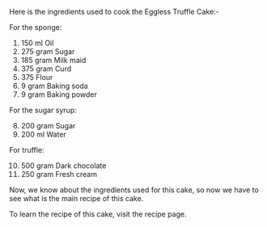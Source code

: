 Here is the ingredients used to cook the Eggless Truffle Cake:- 

For the sponge:

1. 150 ml Oil
2. 275 gram Sugar
3. 185 gram Milk maid
4. 375 gram Curd
5. 375 Flour
6. 9 gram Baking soda
7. 9 gram Baking powder

For the sugar syrup:

8. 200 gram Sugar
9. 200 ml Water

For truffle:

10. 500 gram Dark chocolate
11. 250 gram Fresh cream

Now, we know about the ingredients used for this cake, so now we have to see what is the main recipe of this cake.

To learn the recipe of this cake, visit the recipe page.
